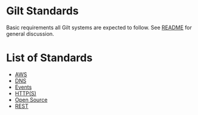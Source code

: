 # Gilt Standards

Basic requirements all Gilt systems are expected to follow.
See [README](README.md)
for general discussion.


# List of Standards

* [AWS](standards/AWS.md)
* [DNS](standards/DNS.md)
* [Events](standards/Events.md)
* [HTTP(S)](standards/HTTP.md)
* [Open Source](standards/OpenSource.md)
* [REST](standards/REST.md)
